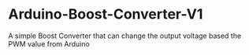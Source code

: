 # Arduino-Boost-Converter-V1
A simple Boost Converter that can change the output voltage based the PWM value from Arduino
